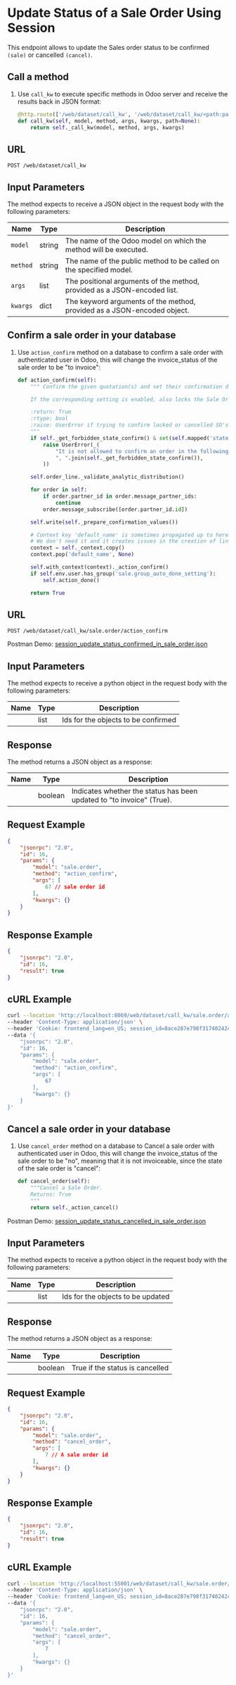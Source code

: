 Update Status of a Sale Order Using Session
===========================================

This endpoint allows to update the Sales order status to be confirmed `(sale)` or cancelled `(cancel)`.

Call a method
-------------

1. Use `call_kw` to execute specific methods in Odoo server and receive the results back in JSON format:

    ```python
    @http.route(['/web/dataset/call_kw', '/web/dataset/call_kw/<path:path>'], type='json', auth="user")
    def call_kw(self, model, method, args, kwargs, path=None):
        return self._call_kw(model, method, args, kwargs)
    ```

## URL

```
POST /web/dataset/call_kw
```

## Input Parameters

The method expects to receive a JSON object in the request body with the following parameters:

| Name        | Type    | Description                                                                   |
|-------------|---------|-------------------------------------------------------------------------------|
| `model`     | string  | The name of the Odoo model on which the method will be executed.              |
| `method`    | string  | The name of the public method to be called on the specified model.            |
| `args`      | list    | The positional arguments of the method, provided as a JSON-encoded list.      |
| `kwargs`    | dict    | The keyword arguments of the method, provided as a JSON-encoded object.       |

Confirm a sale order in your database
-----------------------------------

1. Use `action_confirm` method on a database to confirm a sale order with authenticated user in Odoo, this will change the invoice_status of the sale order to be "to invoice":

    ```python
    def action_confirm(self):
        """ Confirm the given quotation(s) and set their confirmation date.

        If the corresponding setting is enabled, also locks the Sale Order.

        :return: True
        :rtype: bool
        :raise: UserError if trying to confirm locked or cancelled SO's
        """
        if self._get_forbidden_state_confirm() & set(self.mapped('state')):
            raise UserError(_(
                "It is not allowed to confirm an order in the following states: %s",
                ", ".join(self._get_forbidden_state_confirm()),
            ))

        self.order_line._validate_analytic_distribution()

        for order in self:
            if order.partner_id in order.message_partner_ids:
                continue
            order.message_subscribe([order.partner_id.id])

        self.write(self._prepare_confirmation_values())

        # Context key 'default_name' is sometimes propagated up to here.
        # We don't need it and it creates issues in the creation of linked records.
        context = self._context.copy()
        context.pop('default_name', None)

        self.with_context(context)._action_confirm()
        if self.env.user.has_group('sale.group_auto_done_setting'):
            self.action_done()

        return True
    ```

## URL

```
POST /web/dataset/call_kw/sale.order/action_confirm
```

Postman Demo: [session_update_status_confirmed_in_sale_order.json](postman_collection.json)

## Input Parameters

The method expects to receive a python object in the request body with the following parameters:

| Name        | Type          | Description                                                                  |
|-------------|---------------|------------------------------------------------------------------------------|
|             | list          | Ids for the objects to be confirmed                                          |

## Response

The method returns a JSON object as a response:

| Name                 | Type    | Description                                                               |
|----------------------|---------|---------------------------------------------------------------------------|
|                      | boolean | Indicates whether the status has been updated to "to invoice" (True).     |

## Request Example

```json
{
    "jsonrpc": "2.0",
    "id": 16,
    "params": {
        "model": "sale.order",
        "method": "action_confirm",
        "args": [
            67 // sale order id
        ],
        "kwargs": {}
    }
}
```

## Response Example

```json
{
    "jsonrpc": "2.0",
    "id": 16,
    "result": true
}
```

## cURL Example

```bash
curl --location 'http://localhost:8069/web/dataset/call_kw/sale.order/action_confirm' \
--header 'Content-Type: application/json' \
--header 'Cookie: frontend_lang=en_US; session_id=8ace287e798f31740242c2a1cdbe8b45352d7e72' \
--data '{
    "jsonrpc": "2.0",
    "id": 16,
    "params": {
        "model": "sale.order",
        "method": "action_confirm",
        "args": [
            67
        ],
        "kwargs": {}
    }
}'
```

Cancel a sale order in your database
-----------------------------------

1. Use `cancel_order` method on a database to Cancel a sale order with authenticated user in Odoo, this will change the invoice_status of the sale order to be "no", meaning that it is not invoiceable, since the state of the sale order is "cancel":

    ```python
    def cancel_order(self):
        """Cancel a Sale Order.
        Returns: True
        """
        return self._action_cancel()
    ```

Postman Demo: [session_update_status_cancelled_in_sale_order.json](postman_collection.json)

## Input Parameters

The method expects to receive a python object in the request body with the following parameters:

| Name        | Type          | Description                                                                  |
|-------------|---------------|------------------------------------------------------------------------------|
|             | list          | Ids for the objects to be updated                                            |

## Response

The method returns a JSON object as a response:

| Name                 | Type    | Description                                                               |
|----------------------|---------|---------------------------------------------------------------------------|
|                      | boolean | True if the status is cancelled                                           |

## Request Example

```json
{
    "jsonrpc": "2.0",
    "id": 16,
    "params": {
        "model": "sale.order",
        "method": "cancel_order",
        "args": [
            7 // A sale order id
        ],
        "kwargs": {}
    }
}
```

## Response Example

```json
{
    "jsonrpc": "2.0",
    "id": 16,
    "result": true
}
```

## cURL Example

```bash
curl --location 'http://localhost:55001/web/dataset/call_kw/sale.order/cancel_order' \
--header 'Content-Type: application/json' \
--header 'Cookie: frontend_lang=en_US; session_id=8ace287e798f31740242c2a1cdbe8b45352d7e72' \
--data '{
    "jsonrpc": "2.0",
    "id": 16,
    "params": {
        "model": "sale.order",
        "method": "cancel_order",
        "args": [
            7 
        ],
        "kwargs": {}
    }
}'
```
